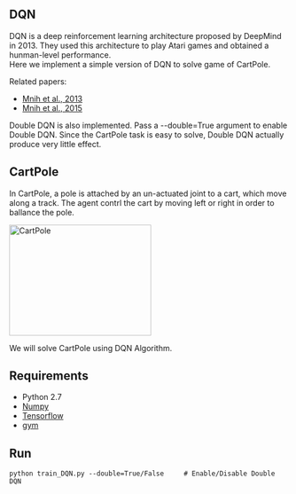 ## DQN  
DQN is a deep reinforcement learning architecture proposed by DeepMind in 2013. They used this architecture to play Atari games and obtained a hunman-level performance.  
Here we implement a simple version of DQN to solve game of CartPole.   

Related papers:  
* [Mnih et al., 2013](https://arxiv.org/pdf/1312.5602.pdf)   
* [Mnih et al., 2015](http://www.nature.com/nature/journal/v518/n7540/pdf/nature14236.pdf)  

Double DQN is also implemented. Pass a --double=True argument to enable Double DQN. Since the CartPole task is easy to solve, Double DQN actually produce very little effect.  

## CartPole  
In CartPole, a pole is attached by an un-actuated joint to a cart, which move along a track. The agent contrl the cart by moving left or right in order to ballance the pole.   

<img src="https://github.com/borgwang/reinforce_py/raw/master/res/cartpole.png" width = "256" height = "200" alt="CartPole" align=center />   

We will solve CartPole using DQN Algorithm.   

## Requirements  
* Python 2.7  
* [Numpy](http://www.numpy.org/)   
* [Tensorflow](http://www.tensorflow.org)  
* [gym](https://gym.openai.com)  


## Run  
    python train_DQN.py --double=True/False     # Enable/Disable Double DQN  
